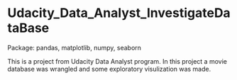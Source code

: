 # Udacity_Data_Analyst_InvestigateDataBase
Package:
pandas, matplotlib, numpy, seaborn

This is a project from Udacity Data Analyst program.
In this project a movie database was wrangled and some exploratory visulization was made.
